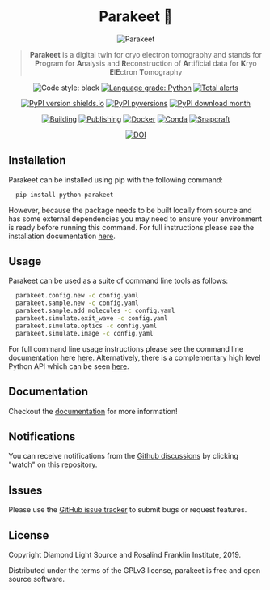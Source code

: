 <div align="center">

# Parakeet :parrot:

![Parakeet](docs/source/images/parakeet_small.png)

> **Parakeet** is a digital twin for cryo electron tomography and stands for **P**rogram for **A**nalysis and **R**econstruction of **A**rtificial data for **K**ryo **E**l**E**ctron **T**omography

![Code style: black](https://img.shields.io/badge/code%20style-black-000000.svg)
[![Language grade: Python](https://img.shields.io/lgtm/grade/python/g/rosalindfranklininstitute/parakeet.svg?logo=lgtm&logoWidth=18)](https://lgtm.com/projects/g/rosalindfranklininstitute/parakeet/context:python)
[![Total alerts](https://img.shields.io/lgtm/alerts/g/rosalindfranklininstitute/parakeet.svg?logo=lgtm&logoWidth=18)](https://lgtm.com/projects/g/rosalindfranklininstitute/parakeet/alerts/)

[![PyPI version shields.io](https://img.shields.io/pypi/v/python-parakeet.svg)](https://pypi.python.org/pypi/python-parakeet/)
[![PyPI pyversions](https://img.shields.io/pypi/pyversions/python-parakeet.svg)](https://pypi.python.org/pypi/python-parakeet/)
[![PyPI download month](https://img.shields.io/pypi/dm/python-parakeet.svg)](https://pypi.python.org/pypi/python-parakeet/)

[![Building](https://github.com/rosalindfranklininstitute/parakeet/actions/workflows/python-package.yml/badge.svg)](https://github.com/rosalindfranklininstitute/parakeet/actions/workflows/python-package.yml)
[![Publishing](https://github.com/rosalindfranklininstitute/parakeet/actions/workflows/python-publish.yml/badge.svg)](https://github.com/rosalindfranklininstitute/parakeet/actions/workflows/python-publish.yml)
[![Docker](https://github.com/rosalindfranklininstitute/parakeet/actions/workflows/docker-publish.yml/badge.svg)](https://github.com/rosalindfranklininstitute/parakeet/actions/workflows/docker-publish.yml)
[![Conda](https://github.com/rosalindfranklininstitute/parakeet/actions/workflows/conda.yml/badge.svg)](https://github.com/rosalindfranklininstitute/parakeet/actions/workflows/conda.yml)
[![Snapcraft](https://github.com/rosalindfranklininstitute/parakeet/actions/workflows/snapcraft.yml/badge.svg)](https://github.com/rosalindfranklininstitute/parakeet/actions/workflows/snapcraft.yml)

[![DOI](https://zenodo.org/badge/204956111.svg)](https://zenodo.org/badge/latestdoi/204956111)

</div>

## Installation

Parakeet can be installed using pip with the following command:

```sh
  pip install python-parakeet
```

However, because the package needs to be built locally from source and has some
external dependencies you may need to ensure your environment is ready before
running this command. For full instructions please see the installation
documentation
[here](https://rosalindfranklininstitute.github.io/parakeet/installation.html).

## Usage

Parakeet can be used as a suite of command line tools as follows:

```sh
  parakeet.config.new -c config.yaml
  parakeet.sample.new -c config.yaml
  parakeet.sample.add_molecules -c config.yaml
  parakeet.simulate.exit_wave -c config.yaml
  parakeet.simulate.optics -c config.yaml
  parakeet.simulate.image -c config.yaml
```

For full command line usage instructions please see the command line
documentation here
[here](https://rosalindfranklininstitute.github.io/parakeet/usage.html).
Alternatively, there is a complementary high level Python API which can be seen
[here](https://rosalindfranklininstitute.github.io/parakeet/api.html).

## Documentation

Checkout the [documentation](https://rosalindfranklininstitute.github.io/parakeet/) for more information!

## Notifications

You can receive notifications from the [Github discussions](https://github.com/rosalindfranklininstitute/parakeet/discussions)
by clicking "watch" on this repository.

## Issues

Please use the [GitHub issue tracker](https://github.com/rosalindfranklininstitute/parakeet/issues) to submit bugs or request features.

## License

Copyright Diamond Light Source and Rosalind Franklin Institute, 2019.

Distributed under the terms of the GPLv3 license, parakeet is free and open source software.

